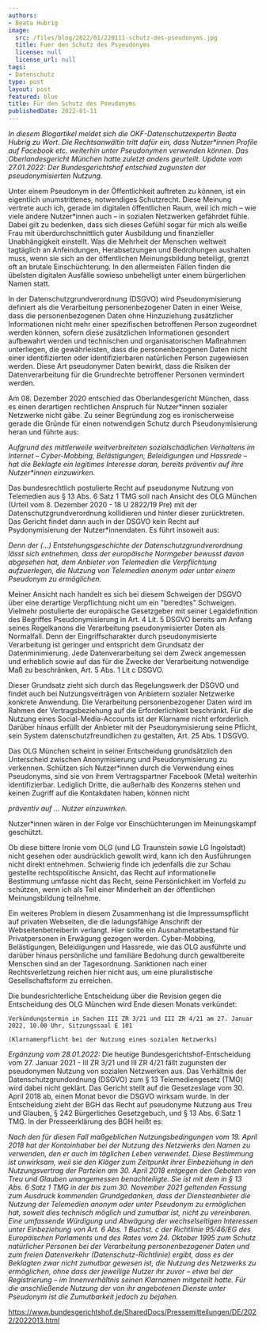 ```yaml
---
authors:
- Beata Hubrig
image:
  src: /files/blog/2022/01/220111-schutz-des-pseudonyms.jpg
  title: Fuer den Schutz des Psyeudonyms
  license: null
  license_url: null
tags:
- Datenschutz
type: post
layout: post
featured: blue
title: Für den Schutz des Pseudonyms
publishedDate: 2022-01-11
---
```


*In diesem Blogartikel meldet sich die OKF-Datenschutzexpertin Beata Hubrig zu Wort. Die Rechtsanwältin tritt dafür ein, dass Nutzer\*innen Profile auf Facebook etc. weiterhin unter Pseudonymen verwenden können. Das Oberlandesgericht München hatte zuletzt anders geurteilt. Update vom 27.01.2022: Der Bundesgerichtshof entschied zugunsten der pseudonymisierten Nutzung.*

Unter einem Pseudonym in der Öffentlichkeit auftreten zu können, ist ein eigentlich unumstrittenes, notwendiges Schutzrecht. Diese Meinung vertrete auch ich, gerade im digitalen öffentlichen Raum, weil ich mich – wie viele andere Nutzer\*innen auch – in sozialen Netzwerken gefährdet fühle. Dabei gilt zu bedenken, dass sich dieses Gefühl sogar für mich als weiße Frau mit überdurchschnittlich guter Ausbildung und finanzieller Unabhängigkeit einstellt. Was die Mehrheit der Menschen weltweit tagtäglich an Anfeindungen, Herabsetzungen und Bedrohungen aushalten muss, wenn sie sich an der öffentlichen Meinungsbildung beteiligt, grenzt oft an brutale Einschüchterung. In den allermeisten Fällen finden die übelsten digitalen Ausfälle sowieso unbehelligt unter einem bürgerlichen Namen statt.

In der Datenschutzgrundverordnung (DSGVO) wird Pseudonymisierung definiert als die Verarbeitung personenbezogener Daten in einer Weise, dass die personenbezogenen Daten ohne Hinzuziehung zusätzlicher Informationen nicht mehr einer spezifischen betroffenen Person zugeordnet werden können, sofern diese zusätzlichen Informationen gesondert aufbewahrt werden und technischen und organisatorischen Maßnahmen unterliegen, die gewährleisten, dass die personenbezogenen Daten nicht einer identifizierten oder identifizierbaren natürlichen Person zugewiesen werden. Diese Art pseudonymer Daten bewirkt, dass die Risiken der Datenverarbeitung für die Grundrechte betroffener Personen vermindert werden.

Am 08. Dezember 2020 entschied das Oberlandesgericht München, dass es einen derartigen rechtlichen Anspruch für Nutzer\*innen sozialer Netzwerke nicht gäbe. Zu seiner Begründung zog es ironischerweise gerade die Gründe für einen notwendigen Schutz durch Pseudonymisierung heran und führte aus: 

_Aufgrund des mittlerweile weitverbreiteten sozialschädlichen Verhaltens im Internet – Cyber-Mobbing, Belästigungen, Beleidigungen und Hassrede – hat die Beklagte ein legitimes Interesse daran, bereits präventiv auf ihre Nutzer\*innen einzuwirken._

Das bundesrechtlich postulierte Recht auf pseudonyme Nutzung von Telemedien aus § 13 Abs. 6 Satz 1 TMG soll nach Ansicht des OLG München (Urteil vom 8. Dezember 2020 - 18 U 2822/19 Pre) mit der Datenschutzgrundverordnung kollidieren und hinter dieser zurücktreten. Das Gericht findet dann auch in der DSGVO kein Recht auf Psydonymisierung der Nutzer\*innendaten. Es führt insoweit aus: 
    
_Denn der (...) Entstehungsgeschichte der Datenschutzgrundverordnung lässt sich entnehmen, dass der europäische Normgeber bewusst davon abgesehen hat, dem Anbieter von Telemedien die Verpflichtung aufzuerlegen, die Nutzung von Telemedien anonym oder unter einem Pseudonym zu ermöglichen._

Meiner Ansicht nach handelt es sich bei diesem Schweigen der DSGVO über eine derartige Verpflichtung nicht um ein "beredtes" Schweigen. Vielmehr postulierte der europäische Gesetzgeber mit seiner Legaldefinition des Begriffes Pseudonymisierung in Art. 4 Lit. 5 DSGVO bereits am Anfang seines Regelkanons die Verarbeitung pseudonymisierter Daten als Normalfall. Denn der Eingriffscharakter durch pseudonymisierte Verarbeitung ist geringer und entspricht dem Grundsatz der Datenminimierung. Jede Datenverarbeitung sei dem Zweck angemessen und erheblich sowie auf das für die Zwecke der Verarbeitung notwendige Maß zu beschränken, Art. 5 Abs. 1 Lit c DSGVO. 

Dieser Grundsatz zieht sich durch das Regelungswerk der DSGVO und findet auch bei Nutzungsverträgen von Anbietern sozialer Netzwerke konkrete Anwendung. Die Verarbeitung personenbezogener Daten wird im Rahmen der Vertragsbeziehung auf die Erforderlichkeit beschränkt. Für die Nutzung eines Social-Media-Accounts ist der Klarname nicht erforderlich. Darüber hinaus erfüllt der Anbieter mit der Pseudonymisierung seine Pflicht, sein System datenschutzfreundlichen zu gestalten, Art. 25 Abs. 1 DSGVO. 

Das OLG München scheint in seiner Entscheidung grundsätzlich den Unterscheid zwischen Anonymisierung und Pseudonymisierung zu verkennen. Schützen sich Nutzer\*innen durch die Verwendung eines Pseudonyms, sind sie von ihrem Vertragspartner Facebook (Meta) weiterhin identifizierbar. Lediglich Dritte, die außerhalb des Konzerns stehen und keinen Zugriff auf die Kontakdaten haben, können nicht

_präventiv auf ... Nutzer einzuwirken._ 

Nutzer\*innen wären in der Folge vor Einschüchterungen im Meinungskampf geschützt. 

Ob diese bittere Ironie vom OLG (und LG Traunstein sowie LG Ingolstadt) nicht gesehen oder ausdrücklich gewollt wird, kann ich den Ausführungen nicht direkt entnehmen. Schwierig finde ich jedenfalls die zur Schau gestellte rechtspolitische Ansicht, das Recht auf informationelle Bestimmung umfasse nicht das Recht, seine Persönlichkeit im Vorfeld zu schützen, wenn ich als Teil einer Minderheit an der öffentlichen Meinungsbildung teilnehme. 

Ein weiteres Problem in diesem Zusammenhang ist die Impressumspflicht auf privaten Webseiten, die die ladungsfähige Anschrift der WebseitenbetreiberIn verlangt. Hier sollte ein Ausnahmetatbestand für Privatpersonen in Erwägung gezogen werden. Cyber-Mobbing, Belästigungen, Beleidigungen und Hassrede, wie das OLG ausführte und darüber hinaus persönliche und familiäre Bedohung durch gewaltbereite Menschen sind an der Tagesordnung. Sanktionen nach einer Rechtsverletzung reichen hier nicht aus, um eine pluralistische Gesellschaftsform zu erreichen. 

Die bundesrichterliche Entscheidung über die Revision gegen die Entscheidung des OLG München wird Ende diesen Monats verkündet: 

    Verkündungstermin in Sachen III ZR 3/21 und III ZR 4/21 am 27. Januar 2022, 10.00 Uhr, Sitzungssaal E 101 

    (Klarnamenpflicht bei der Nutzung eines sozialen Netzwerks)

*Ergänzung vom 28.01.2022:* Die heutige Bundesgerichtshof-Entscheidung vom 27. Januar 2021 - III ZR 3/21 und III ZR 4/21 fällt zugunsten der pseudonymen Nutzung von sozialen Netzwerken aus. Das Verhältnis der Datenschutzgrundordnung (DSGVO) zum § 13 Telemediengesetz (TMG) wird dabei nicht geklärt. Das Gericht stellt auf die Gesetzeslage vom 30. April 2018 ab, einen Monat bevor die DSGVO wirksam wurde. In der Entscheidung zieht der BGH das Recht auf pseudonyme Nutzung aus Treu und Glauben, § 242 Bürgerliches Gesetzgebuch, und § 13 Abs. 6 Satz 1 TMG. In der Presseerklärung des BGH heißt es:

_Nach den für diesen Fall maßgeblichen Nutzungsbedingungen vom 19. April 2018 hat der Kontoinhaber bei der Nutzung des Netzwerks den Namen zu verwenden, den er auch im täglichen Leben verwendet. Diese Bestimmung ist unwirksam, weil sie den Kläger zum Zeitpunkt ihrer Einbeziehung in den Nutzungsvertrag der Parteien am 30. April 2018 entgegen den Geboten von Treu und Glauben unangemessen benachteiligte. Sie ist mit dem in § 13 Abs. 6 Satz 1 TMG in der bis zum 30. November 2021 geltenden Fassung zum Ausdruck kommenden Grundgedanken, dass der Diensteanbieter die Nutzung der Telemedien anonym oder unter Pseudonym zu ermöglichen hat, soweit dies technisch möglich und zumutbar ist, nicht zu vereinbaren. Eine umfassende Würdigung und Abwägung der wechselseitigen Interessen unter Einbeziehung von Art. 6 Abs. 1 Buchst. c der Richtlinie 95/46/EG des Europäischen Parlaments und des Rates vom 24. Oktober 1995 zum Schutz natürlicher Personen bei der Verarbeitung personenbezogener Daten und zum freien Datenverkehr (Datenschutz-Richtlinie) ergibt, dass es der Beklagten zwar nicht zumutbar gewesen ist, die Nutzung des Netzwerks zu ermöglichen, ohne dass der jeweilige Nutzer ihr zuvor – etwa bei der Registrierung – im Innenverhältnis seinen Klarnamen mitgeteilt hatte. Für die anschließende Nutzung der von ihr angebotenen Dienste unter Pseudonym ist die Zumutbarkeit jedoch zu bejahen._

https://www.bundesgerichtshof.de/SharedDocs/Pressemitteilungen/DE/2022/2022013.html